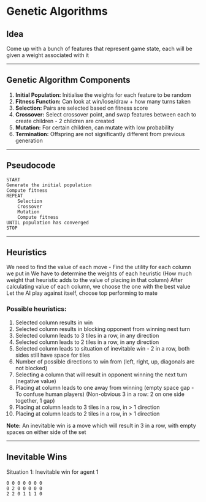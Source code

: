 # Genetic Algorithms

## Idea

Come up with a bunch of features that represent game state, each will be given a weight associated with it

---

## Genetic Algorithm Components

1. **Initial Population:** Initialise the weights for each feature to be random
1. **Fitness Function:** Can look at win/lose/draw + how many turns taken
1. **Selection:** Pairs are selected based on fitness score
1. **Crossover:** Select crossover point, and swap features between each to create children - 2 children are created
1. **Mutation:** For certain children, can mutate with low probability
1. **Termination:** Offspring are not significantly different from previous generation

---

## Pseudocode

```
START
Generate the initial population
Compute fitness
REPEAT
    Selection
    Crossover
    Mutation
    Compute fitness
UNTIL population has converged
STOP
```

---

## Heuristics

We need to find the value of each move - Find the utility for each column we put in
We have to determine the weights of each heuristic (How much weight that heuristic adds to the value of placing in that column)
After calculating value of each column, we choose the one with the best value
Let the AI play against itself, choose top performing to mate

### Possible heuristics:

1. Selected column results in win
2. Selected column results in blocking opponent from winning next turn
3. Selected column leads to 3 tiles in a row, in any direction
4. Selected column leads to 2 tiles in a row, in any direction
5. Selected column leads to situation of inevitable win - 2 in a row, both sides still have space for tiles
6. Number of possible directions to win from (left, right, up, diagonals are not blocked)
7. Selecting a column that will result in opponent winning the next turn (negative value)
8. Placing at column leads to one away from winning (empty space gap - To confuse human players) (Non-obvious 3 in a row: 2 on one side together, 1 gap)
9. Placing at column leads to 3 tiles in a row, in > 1 direction
10. Placing at column leads to 2 tiles in a row, in > 1 direction

**Note:** An inevitable win is a move which will result in 3 in a row, with empty spaces on either side of the set

---

## Inevitable Wins

Situation 1: Inevitable win for agent 1

```
0 0 0 0 0 0 0
0 2 0 0 0 0 0
2 2 0 1 1 1 0
```

